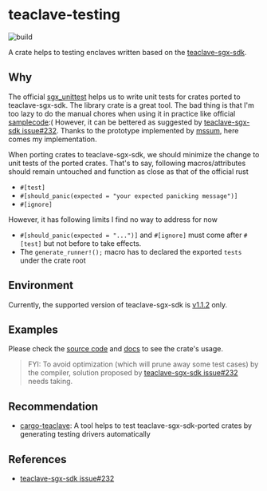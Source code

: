 # teaclave-testing 

![build](https://github.com/sammyne/teaclave-testing/workflows/build/badge.svg?branch=master)

A crate helps to testing enclaves written based on the [teaclave-sgx-sdk][1].

## Why
The official [sgx_unittest][4] helps us to write unit tests for crates ported to teaclave-sgx-sdk.
The library crate is a great tool. The bad thing is that I'm too lazy to do the manual chores when
using it in practice like official [samplecode][7]:( However, it can be bettered as suggested by
[teaclave-sgx-sdk issue#232][3]. Thanks to the prototype implemented by [mssum][8], here comes my
implementation.

When porting crates to teaclave-sgx-sdk, we should minimize the change to unit tests of the ported
crates. That's to say, following macros/attributes should remain untouched and function as close as
that of the official rust
- `#[test]`
- `#[should_panic(expected = "your expected panicking message")]`
- `#[ignore]`

However, it has following limits I find no way to address for now
- `#[should_panic(expected = "...")]` and `#[ignore]` must come after `#[test]` but not before to
take effects.
- The `generate_runner!();` macro has to declared the exported `tests` under the crate root

## Environment
Currently, the supported version of teaclave-sgx-sdk is [v1.1.2][2] only.

## Examples
Please check the [source code](./tests/sgx/enclave/src/lib.rs) and [docs](./tests/sgx/README.md) to
see the crate's usage.

> FYI: To avoid optimization (which will prune away some test cases) by the compiler, solution
> proposed by [teaclave-sgx-sdk issue#232][6] needs taking.

## Recommendation
- [cargo-teaclave][9]: A tool helps to test teaclave-sgx-sdk-ported crates by generating testing drivers automatically

## References
- [teaclave-sgx-sdk issue#232][3]

[1]: https://github.com/apache/incubator-teaclave-sgx-sdk
[2]: https://github.com/apache/incubator-teaclave-sgx-sdk/tree/v1.1.2
[3]: https://github.com/apache/incubator-teaclave-sgx-sdk/issues/232
[4]: https://github.com/apache/incubator-teaclave-sgx-sdk/tree/v1.1.2/sgx_tunittest
[5]: https://github.com/apache/incubator-teaclave-sgx-sdk/blob/v1.1.2/samplecode/unit-test/enclave/src/lib.rs
[6]: https://github.com/apache/incubator-teaclave-sgx-sdk/issues/232#issuecomment-623804958
[7]: https://github.com/apache/incubator-teaclave-sgx-sdk/blob/v1.1.2/samplecode/unit-test/enclave/src/lib.rs
[8]: https://github.com/mssun
[9]: https://github.com/sammyne/cargo-teaclave

